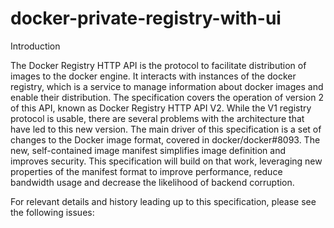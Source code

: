 # docker-private-registry-with-ui
Introduction

The Docker Registry HTTP API is the protocol to facilitate distribution of images to the docker engine. It interacts with instances of the docker registry, which is a service to manage information about docker images and enable their distribution. The specification covers the operation of version 2 of this API, known as Docker Registry HTTP API V2.
While the V1 registry protocol is usable, there are several problems with the architecture that have led to this new version. The main driver of this specification is a set of changes to the Docker image format, covered in docker/docker#8093. The new, self-contained image manifest simplifies image definition and improves security. This specification will build on that work, leveraging new properties of the manifest format to improve performance, reduce bandwidth usage and decrease the likelihood of backend corruption.

For relevant details and history leading up to this specification, please see the following issues:
